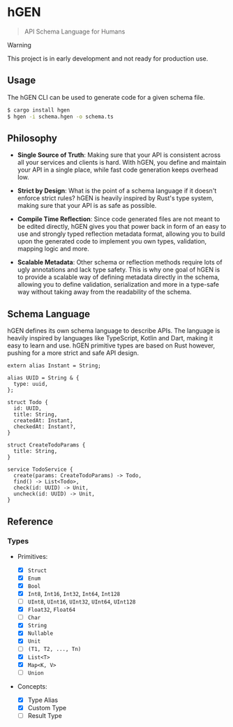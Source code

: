 # hGEN

> API Schema Language for Humans

> [!WARNING]  
> This project is in early development and not ready for production use.

## Usage

The hGEN CLI can be used to generate code for a given schema file.

```bash
$ cargo install hgen
$ hgen -i schema.hgen -o schema.ts
```

## Philosophy

- **Single Source of Truth**: Making sure that your API is consistent across all your services and clients is hard. With hGEN, you define and maintain your API in a single place, while fast code generation keeps overhead low.

- **Strict by Design**: What is the point of a schema language if it doesn't enforce strict rules? hGEN is heavily inspired by Rust's type system, making sure that your API is as safe as possible.

- **Compile Time Reflection**: Since code generated files are not meant to be edited directly, hGEN gives you that power back in form of an easy to use and strongly typed reflection metadata format, allowing you to build upon the generated code to implement you own types, validation, mapping logic and more.

- **Scalable Metadata**: Other schema or reflection methods require lots of ugly annotations and lack type safety. This is why one goal of hGEN is to provide a scalable way of defining metadata directly in the schema, allowing you to define validation, serialization and more in a type-safe way without taking away from the readability of the schema.

## Schema Language

hGEN defines its own schema language to describe APIs. The language is heavily inspired by languages like TypeScript, Kotlin and Dart, making it easy to learn and use. hGEN primitive types are based on Rust however, pushing for a more strict and safe API design.

```
extern alias Instant = String;

alias UUID = String & {
  type: uuid,
};

struct Todo {
  id: UUID,
  title: String,
  createdAt: Instant,
  checkedAt: Instant?,
}

struct CreateTodoParams {
  title: String,
}

service TodoService {
  create(params: CreateTodoParams) -> Todo,
  find() -> List<Todo>,
  check(id: UUID) -> Unit,
  uncheck(id: UUID) -> Unit,
}
```

## Reference

### Types

- Primitives:

  - [x] `Struct`
  - [x] `Enum`
  - [x] `Bool`
  - [x] `Int8`, `Int16`, `Int32`, `Int64`, `Int128`
  - [ ] `UInt8`, `UInt16`, `UInt32`, `UInt64`, `UInt128`
  - [x] `Float32`, `Float64`
  - [ ] `Char`
  - [x] `String`
  - [x] `Nullable`
  - [x] `Unit`
  - [ ] `(T1, T2, ..., Tn)`
  - [x] `List<T>`
  - [x] `Map<K, V>`
  - [ ] `Union`

- Concepts:

  - [x] Type Alias
  - [x] Custom Type
  - [ ] Result Type
